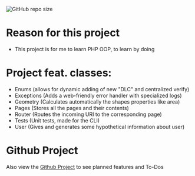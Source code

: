 ![GitHub repo size](https://img.shields.io/github/repo-size/Andrii-Shevchenko-h2/php-oop)

# Reason for this project
- This project is for me to learn PHP OOP, to learn by doing

# Project feat. classes:
- Enums (allows for dynamic adding of new "DLC" and centralized verify)
- Exceptions (Adds a web-friendly error handler with specialized logs)
- Geometry (Calculates automatically the shapes properties like area)
- Pages (Stores all the pages and their contents)
- Router (Routes the incoming URI to the corresponding page)
- Tests (Unit tests, made for the CLI)
- User (Gives and generates some hypothetical information about user)

# Github Project
Also view the [Github Project](https://github.com/users/Andrii-Shevchenko-h2/projects/1/views/1?system_template=feature_release) to see planned features and To-Dos
